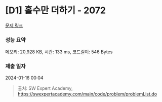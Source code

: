 # [D1] 홀수만 더하기 - 2072 

[문제 링크](https://swexpertacademy.com/main/code/problem/problemDetail.do?contestProbId=AV5QSEhaA5sDFAUq) 

### 성능 요약

메모리: 20,928 KB, 시간: 133 ms, 코드길이: 546 Bytes

### 제출 일자

2024-01-16 00:04



> 출처: SW Expert Academy, https://swexpertacademy.com/main/code/problem/problemList.do